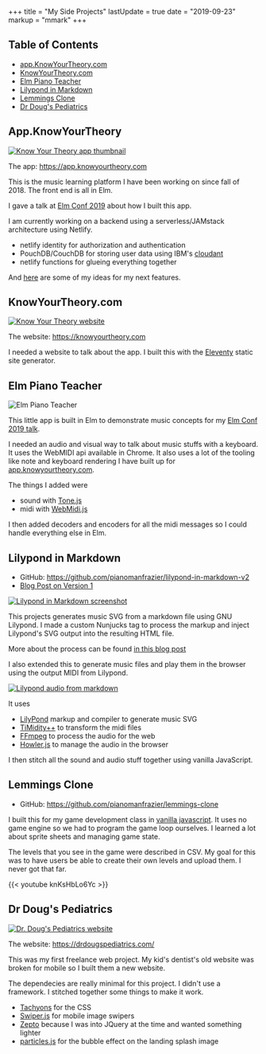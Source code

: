 +++
title = "My Side Projects"
lastUpdate = true
date = "2019-09-23"
markup = "mmark"
+++

## Table of Contents

- [app.KnowYourTheory.com](#appknowyourtheory)
- [KnowYourTheory.com](#knowyourtheorycom)
- [Elm Piano Teacher](#elm-piano-teacher)
- [Lilypond in Markdown](#lilypond-in-markdown)
- [Lemmings Clone](#lemmings-clone)
- [Dr Doug's Pediatrics](#dr-dougs-pediatrics)

## App.KnowYourTheory

[![Know Your Theory app thumbnail](/img/projects/know-your-theory-thumbnail.png)](https://app.knowyourtheory.com)

The app: https://app.knowyourtheory.com

This is the music learning platform I have been working on since fall of 2018. The front end is all in Elm.

I gave a talk at [Elm Conf 2019](/speaking#elm-conf-2019) about how I built this app. 

I am currently working on a backend using a serverless/JAMstack architecture using Netlify.

- netlify identity for authorization and authentication
- PouchDB/CouchDB for storing user data using IBM's [cloudant](https://www.ibm.com/cloud/cloudant)
- netlify functions for glueing everything together

And [here](https://www.knowyourtheory.com/posts/planned-features/) are some of my ideas for my next features.


## KnowYourTheory.com

[![Know Your Theory website](/img/projects/know-your-theory.png)](https://knowyourtheory.com)

The website: https://knowyourtheory.com

I needed a website to talk about the app. I built this with the [Eleventy](https://www.11ty.io/) static site generator.

## Elm Piano Teacher

![Elm Piano Teacher](/img/projects/elm-piano-teacher.png)

This little app is built in Elm to demonstrate music concepts for my [Elm Conf 2019 talk](/speaking#elm-conf-2019).

I needed an audio and visual way to talk about music stuffs with a keyboard. It uses the WebMIDI api available in Chrome. It also uses a lot of the tooling like note and keyboard rendering I have built up for [app.knowyourtheory.com](https://app.knowyourtheory.com).

The things I added were

- sound with [Tone.js](https://tonejs.github.io/)
- midi with [WebMidi.js](https://github.com/djipco/webmidi)

I then added decoders and encoders for all the midi messages so I could handle everything else in Elm.

## Lilypond in Markdown

- GitHub: https://github.com/pianomanfrazier/lilypond-in-markdown-v2
- [Blog Post on Version 1](/post/lilypond-in-markdown/)

[![Lilypond in Markdown screenshot](/img/projects/lilypond-in-markdown.png)](https://lilypond-in-markdown.netlify.com)

This projects generates music SVG from a markdown file using GNU Lilypond. I made a custom Nunjucks tag to process the markup and inject Lilypond's SVG output into the resulting HTML file.

More about the process can be found [in this blog post](https://pianomanfrazier.com/post/lilypond-in-markdown/)

I also extended this to generate music files and play them in the browser using the output MIDI from Lilypond.

[![Lilypond audio from markdown](/img/projects/lilypond-audio-in-markdown.png)](http://lilypond-in-markdown.surge.sh)

It uses

- [LilyPond](http://lilypond.org/index.html) markup and compiler to generate music SVG
- [TiMidity++](http://timidity.sourceforge.net/) to transform the midi files
- [FFmpeg](https://ffmpeg.org/) to process the audio for the web
- [Howler.js](https://howlerjs.com/) to manage the audio in the browser

I then stitch all the sound and audio stuff together using vanilla JavaScript.

## Lemmings Clone

- GitHub: https://github.com/pianomanfrazier/lemmings-clone

I built this for my game development class in [vanilla javascript](http://vanilla-js.com/). It uses no game engine so we had to program the game loop ourselves. I learned a lot about sprite sheets and managing game state.

The levels that you see in the game were described in CSV. My goal for this was to have users be able to create their own levels and upload them. I never got that far.

{{< youtube knKsHbLo6Yc >}}


## Dr Doug's Pediatrics

[![Dr. Doug's Pediatrics website](/img/projects/dr-doug.png)](https://drdougspediatrics.com/)

The website: https://drdougspediatrics.com/

This was my first freelance web project. My kid's dentist's old website was broken for mobile so I built them a new website.

The dependecies are really minimal for this project. I didn't use a framework. I stitched together some things to make it work.

- [Tachyons](http://tachyons.io/) for the CSS
- [Swiper.js](https://swiperjs.com/) for mobile image swipers
- [Zepto](https://zeptojs.com/) because I was into JQuery at the time and wanted something lighter
- [particles.js](https://vincentgarreau.com/particles.js/) for the bubble effect on the landing splash image
